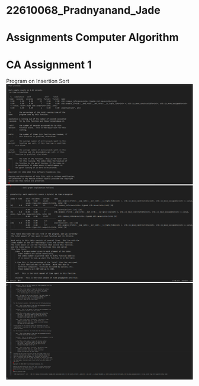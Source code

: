 # 22610068_Pradnyanand_Jade
# Assignments Computer Algorithm
# CA Assignment 1
Program on Insertion Sort
![1](https://github.com/Computer-Algorithm-Lab-24-25-TY-IT/22610068_Pradnyanand_Jade/blob/main/Screenshot%20from%202024-07-28%2015-53-43.png)
![2](https://github.com/Computer-Algorithm-Lab-24-25-TY-IT/22610068_Pradnyanand_Jade/blob/main/Screenshot%20from%202024-07-28%2015-54-17.png)
![3](https://github.com/Computer-Algorithm-Lab-24-25-TY-IT/22610068_Pradnyanand_Jade/blob/main/Screenshot%20from%202024-07-28%2015-54-43.png)
